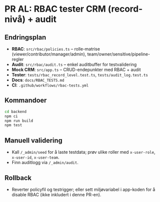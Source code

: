 # PR AL: RBAC tester CRM (record-nivå) + audit

## Endringsplan
- **RBAC**: `src/rbac/policies.ts` – rolle-matrise (viewer/contributor/manager/admin), team/owner/sensitive/pipeline-regler
- **Audit**: `src/rbac/audit.ts` – enkel auditbuffer for testvalidering
- **Mock CRM**: `src/app.ts` – CRUD-endepunkter med RBAC + audit
- **Tester**: `tests/rbac_record_level.test.ts`, `tests/audit_log.test.ts`
- **Docs**: `docs/RBAC_TESTS.md`
- **CI**: `.github/workflows/rbac-tests.yml`

## Kommandoer
```bash
cd backend
npm ci
npm run build
npm test
```

## Manuell validering
- Kall `/_admin/seed` for å laste testdata; prøv ulike roller med `x-user-role`, `x-user-id`, `x-user-team`.
- Finn auditlogg via `/_admin/audit`.

## Rollback
- Reverter policyfil og testrigger; eller sett miljøvariabel i app-koden for å disable RBAC (ikke inkludert i denne PR-en).
